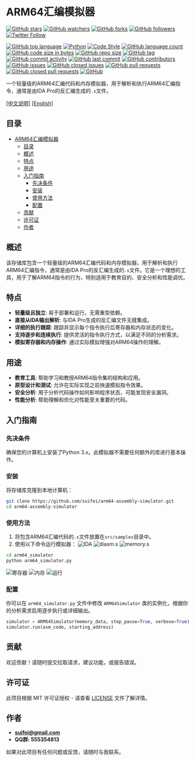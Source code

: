 # ARM64汇编模拟器

[![GitHub stars](https://img.shields.io/github/stars/suifei/arm64-assembly-simulator.svg?style=social&label=Star&maxAge=2592000)](https://GitHub.com/suifei/arm64-assembly-simulator/stargazers/)
[![GitHub watchers](https://img.shields.io/github/watchers/suifei/arm64-assembly-simulator.svg?style=social&label=Watch&maxAge=2592000)](https://GitHub.com/suifei/arm64-assembly-simulator/watchers/)
[![GitHub forks](https://img.shields.io/github/forks/suifei/arm64-assembly-simulator.svg?style=social&label=Fork&maxAge=2592000)](https://GitHub.com/suifei/arm64-assembly-simulator/network/)
[![GitHub followers](https://img.shields.io/github/followers/suifei.svg?style=social&label=Follow&maxAge=2592000)](https://github.com/suifei?tab=followers)
[![Twitter Follow](https://img.shields.io/twitter/follow/csuifei?style=social)](https://twitter.com/csuifei)

[![GitHub top language](https://img.shields.io/github/languages/top/suifei/arm64-assembly-simulator)](https://github.com/suifei/arm64-assembly-simulator)
[![Python](https://img.shields.io/badge/python-3.6%20|%203.7%20|%203.8-blue)](https://www.python.org/)
[![Code Style](https://img.shields.io/badge/code%20style-black-000000)](https://github.com/psf/black)
[![GitHub language count](https://img.shields.io/github/languages/count/suifei/arm64-assembly-simulator)](https://github.com/suifei/arm64-assembly-simulator)
[![GitHub code size in bytes](https://img.shields.io/github/languages/code-size/suifei/arm64-assembly-simulator)](https://github.com/suifei/arm64-assembly-simulator)
[![GitHub repo size](https://img.shields.io/github/repo-size/suifei/arm64-assembly-simulator)](https://github.com/suifei/arm64-assembly-simulator)
[![GitHub tag](https://img.shields.io/github/v/tag/suifei/arm64-assembly-simulator.svg)](https://GitHub.com/suifei/arm64-assembly-simulator/tags/)
[![GitHub commit activity](https://img.shields.io/github/commit-activity/m/suifei/arm64-assembly-simulator)](https://github.com/suifei/arm64-assembly-simulator/graphs/commit-activity)
[![GitHub last commit](https://img.shields.io/github/last-commit/suifei/arm64-assembly-simulator)](https://github.com/suifei/arm64-assembly-simulator/commits)
[![GitHub contributors](https://img.shields.io/github/contributors/suifei/arm64-assembly-simulator.svg)](https://GitHub.com/suifei/arm64-assembly-simulator/graphs/contributors/)
[![GitHub issues](https://img.shields.io/github/issues-raw/suifei/arm64-assembly-simulator)](https://github.com/suifei/arm64-assembly-simulator/issues)
[![GitHub closed issues](https://img.shields.io/github/issues-closed-raw/suifei/arm64-assembly-simulator)](https://github.com/suifei/arm64-assembly-simulator/issues?q=is%3Aissue+is%3Aclosed)
[![GitHub pull requests](https://img.shields.io/github/issues-pr/suifei/arm64-assembly-simulator)](https://github.com/suifei/arm64-assembly-simulator/pulls)
[![GitHub closed pull requests](https://img.shields.io/github/issues-pr-closed/suifei/arm64-assembly-simulator)](https://github.com/suifei/arm64-assembly-simulator/pulls?q=is%3Apr+is%3Aclosed)
[![GitHub](https://img.shields.io/github/license/suifei/arm64-assembly-simulator)](https://github.com/suifei/arm64-assembly-simulator/blob/master/LICENSE)

一个轻量级的ARM64汇编代码和内存模拟器，用于解析和执行ARM64汇编指令，通常是由IDA Pro的反汇编生成的`.s`文件。

[[中文说明]](README_zh.md) [[English]](README.md)

## 目录
- [ARM64汇编模拟器](#arm64汇编模拟器)
  - [目录](#目录)
  - [概述](#概述)
  - [特点](#特点)
  - [用途](#用途)
  - [入门指南](#入门指南)
    - [先决条件](#先决条件)
    - [安装](#安装)
    - [使用方法](#使用方法)
    - [配置](#配置)
  - [贡献](#贡献)
  - [许可证](#许可证)
  - [作者](#作者)

## 概述

该存储库包含一个轻量级的ARM64汇编代码和内存模拟器，用于解析和执行ARM64汇编指令，通常是由IDA Pro的反汇编生成的`.s`文件。它是一个理想的工具，用于了解ARM64指令的行为，特别适用于教育目的、安全分析和性能调优。

## 特点

- **轻量级且独立**: 易于部署和运行，无需重型依赖。
- **直接从IDA输出解析**: 与IDA Pro生成的反汇编文件无缝集成。
- **详细的执行跟踪**: 跟踪并显示每个指令执行后寄存器和内存状态的变化。
- **支持逐步和连续执行**: 提供灵活的指令执行方式，以满足不同的分析需求。
- **模拟寄存器和内存操作**: 通过实际模拟增强对ARM64操作的理解。

## 用途

- **教育工具**: 帮助学习和教授ARM64指令集的结构和应用。
- **原型设计和测试**: 允许在实际实现之前快速模拟指令效果。
- **安全分析**: 用于分析代码操作如何影响程序状态，可能发现安全漏洞。
- **性能分析**: 帮助理解和优化对性能至关重要的代码。

## 入门指南

### 先决条件

确保您的计算机上安装了Python 3.x。此模拟器不需要任何额外的库进行基本操作。

### 安装

将存储库克隆到本地计算机：


```bash
git clone https://github.com/suifei/arm64-assembly-simulator.git
cd arm64-assembly-simulator
```

### 使用方法

1. 将包含ARM64汇编代码的`.s`文件放置在`src/samples`目录中。
2. 使用以下命令运行模拟器：
![IDA](screenshots/6.png)
![diasm.s](screenshots/4.png)
![memory.s](screenshots/5.png)

```bash
cd arm64_simulator
python arm64_simulator.py
```

![寄存器](screenshots/1.png)
![内存](screenshots/2.png)
![运行](screenshots/3.png)

### 配置

你可以在 `arm64_simulator.py` 文件中修改 `ARM64Simulator` 类的实例化，根据你的分析需求启用逐步执行或详细输出。

```python
simulator = ARM64Simulator(memory_data, step_pause=True, verbose=True)
simulator.run(asm_code, starting_address)
```

## 贡献

欢迎贡献！请随时提交拉取请求，建议功能，或报告错误。

## 许可证

此项目根据 MIT 许可证授权 - 请查看 [LICENSE](LICENSE) 文件了解详情。

## 作者

- **<suifei@gmail.com>**
- **QQ群: 555354813**

如果对此项目有任何问题或反馈，请随时与我联系。